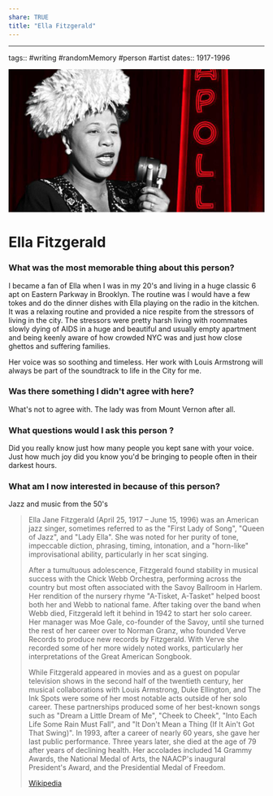 ```yaml
---
share: TRUE
title: "Ella Fitzgerald"
---
```

---

tags::  #writing #randomMemory #person #artist 
dates:: 1917-1996 

![ella-web-image.jpg](./images/ella-web-image.jpg)
# Ella Fitzgerald

### What was the most memorable thing about this person?
I became a fan of Ella when I was in my 20's and living in a huge classic 6 apt on Eastern Parkway in Brooklyn.  The routine was I would have a few tokes and do the dinner dishes with Ella playing on the radio in the kitchen.  It was a relaxing routine and provided a nice respite from the stressors of living in the city.  The stressors were pretty harsh living with roommates slowly dying of AIDS in a huge and beautiful and usually empty apartment and being keenly aware of how crowded NYC was and just how close ghettos and suffering families.  

Her voice was so soothing and timeless.  Her work with Louis Armstrong will always be part of the soundtrack to life in the City for me.

### Was there something I didn't agree with here?
What's not to agree with. The lady was from Mount Vernon after all.

### What questions would I ask this person ?
Did you really know just how many people you kept sane with your voice.  Just how much joy did you know you'd be bringing to people often in their darkest hours.

### What am I now interested in because of this person?
Jazz and music from the 50's


> Ella Jane Fitzgerald (April 25, 1917 – June 15, 1996) was an American jazz singer, sometimes referred to as the "First Lady of Song", "Queen of Jazz", and "Lady Ella". She was noted for her purity of tone, impeccable diction, phrasing, timing, intonation, and a "horn-like" improvisational ability, particularly in her scat singing.
>
> After a tumultuous adolescence, Fitzgerald found stability in musical success with the Chick Webb Orchestra, performing across the country but most often associated with the Savoy Ballroom in Harlem. Her rendition of the nursery rhyme "A-Tisket, A-Tasket" helped boost both her and Webb to national fame. After taking over the band when Webb died, Fitzgerald left it behind in 1942 to start her solo career. Her manager was Moe Gale, co-founder of the Savoy, until she turned the rest of her career over to Norman Granz, who founded Verve Records to produce new records by Fitzgerald. With Verve she recorded some of her more widely noted works, particularly her interpretations of the Great American Songbook.
>
> While Fitzgerald appeared in movies and as a guest on popular television shows in the second half of the twentieth century, her musical collaborations with Louis Armstrong, Duke Ellington, and The Ink Spots were some of her most notable acts outside of her solo career. These partnerships produced some of her best-known songs such as "Dream a Little Dream of Me", "Cheek to Cheek", "Into Each Life Some Rain Must Fall", and "It Don't Mean a Thing (If It Ain't Got That Swing)". In 1993, after a career of nearly 60 years, she gave her last public performance. Three years later, she died at the age of 79 after years of declining health. Her accolades included 14 Grammy Awards, the National Medal of Arts, the NAACP's inaugural President's Award, and the Presidential Medal of Freedom.
>
> [Wikipedia](https://en.wikipedia.org/wiki/Ella%20Fitzgerald)
